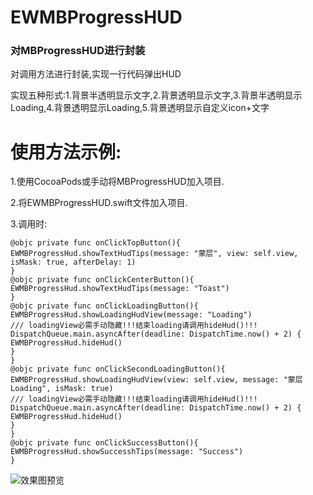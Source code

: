 # EWMBProgressHUD
<h3>对MBProgressHUD进行封装</h3>

<p>对调用方法进行封装,实现一行代码弹出HUD</p>

<p>实现五种形式:1.背景半透明显示文字,2.背景透明显示文字,3.背景半透明显示Loading,4.背景透明显示Loading,5.背景透明显示自定义icon+文字</p>

# 使用方法示例:
1.使用CocoaPods或手动将MBProgressHUD加入项目.   
   
2.将EWMBProgressHUD.swift文件加入项目.  
   
3.调用时:
```
@objc private func onClickTopButton(){
EWMBProgressHud.showTextHudTips(message: "蒙层", view: self.view, isMask: true, afterDelay: 1)
}
@objc private func onClickCenterButton(){
EWMBProgressHud.showTextHudTips(message: "Toast")
}
@objc private func onClickLoadingButton(){
EWMBProgressHud.showLoadingHudView(message: "Loading")
/// loadingView必需手动隐藏!!!结束loading请调用hideHud()!!!
DispatchQueue.main.asyncAfter(deadline: DispatchTime.now() + 2) {
EWMBProgressHud.hideHud()
}
}
@objc private func onClickSecondLoadingButton(){
EWMBProgressHud.showLoadingHudView(view: self.view, message: "蒙层Loading", isMask: true)
/// loadingView必需手动隐藏!!!结束loading请调用hideHud()!!!
DispatchQueue.main.asyncAfter(deadline: DispatchTime.now() + 2) {
EWMBProgressHud.hideHud()
}
}
@objc private func onClickSuccessButton(){
EWMBProgressHud.showSuccesshTips(message: "Success")
}
```
![效果图预览](https://github.com/WangLiquan/EWMBProgressHUD/raw/master/images/demonstration.gif)

